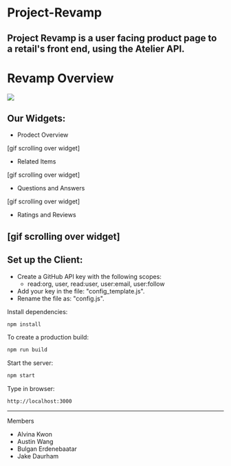# Project-Revamp
Project Revamp is a user facing product page to a retail's front end, using the Atelier API.
---
# Revamp Overview
![](https://media.giphy.com/media/v539ZAsX5oaSayLCyd/giphy.gif)

## Our Widgets:
- Prodect Overview

[gif scrolling over widget]

- Related Items

[gif scrolling over widget]

- Questions and Answers

[gif scrolling over widget]

- Ratings and Reviews

[gif scrolling over widget]
---
## Set up the Client:

- Create a GitHub API key with the following scopes:
  - read:org, user, read:user, user:email, user:follow
- Add your key in the file: "config_template.js".
- Rename the file as: "config.js".

Install dependencies:
```sh
npm install
```

To create a production build:
```sh
npm run build
```

Start the server:
```sh
npm start
```

Type in browser:
```sh
http://localhost:3000
```
---

Members
- Alvina Kwon
- Austin Wang
- Bulgan Erdenebaatar
- Jake Daurham
